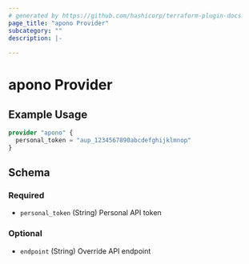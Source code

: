 ```yaml
---
# generated by https://github.com/hashicorp/terraform-plugin-docs
page_title: "apono Provider"
subcategory: ""
description: |-
  
---
```


# apono Provider



## Example Usage

```terraform
provider "apono" {
  personal_token = "aup_1234567890abcdefghijklmnop"
}
```

<!-- schema generated by tfplugindocs -->
## Schema

### Required

- `personal_token` (String) Personal API token

### Optional

- `endpoint` (String) Override API endpoint
